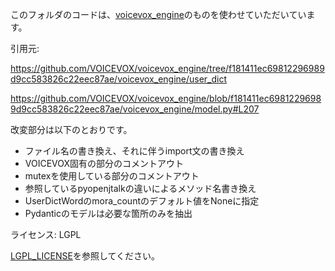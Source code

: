 このフォルダのコードは、[voicevox_engine](https://github.com/VOICEVOX/voicevox_engine)のものを使わせていただいています。

引用元:

https://github.com/VOICEVOX/voicevox_engine/tree/f181411ec69812296989d9cc583826c22eec87ae/voicevox_engine/user_dict

https://github.com/VOICEVOX/voicevox_engine/blob/f181411ec69812296989d9cc583826c22eec87ae/voicevox_engine/model.py#L207

改変部分は以下のとおりです。
- ファイル名の書き換え、それに伴うimport文の書き換え
- VOICEVOX固有の部分のコメントアウト
- mutexを使用している部分のコメントアウト
- 参照しているpyopenjtalkの違いによるメソッド名書き換え
- UserDictWordのmora_countのデフォルト値をNoneに指定
- Pydanticのモデルは必要な箇所のみを抽出

ライセンス: LGPL

[LGPL_LICENSE](LGPL_LICENSE)を参照してください。

